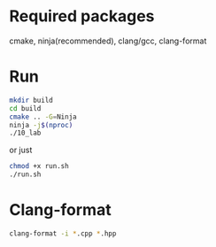 # Required packages

cmake, ninja(recommended), clang/gcc, clang-format

# Run

```sh
mkdir build
cd build
cmake .. -G=Ninja
ninja -j$(nproc)
./10_lab
```

or just

```sh
chmod +x run.sh
./run.sh
```

# Clang-format

```sh
clang-format -i *.cpp *.hpp
```